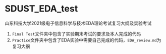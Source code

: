 # SDUST_EDA_test
山东科技大学2021级电子信息科学与技术EDA理论考试复习大纲及实验考试
1. `Final Test`文件夹中包含了实验期末考试的要求及本人完成的代码
2. `Practice`文件夹中包含了EDA实验中需要自己完成的代码，`EDA_review.md`为复习大纲
